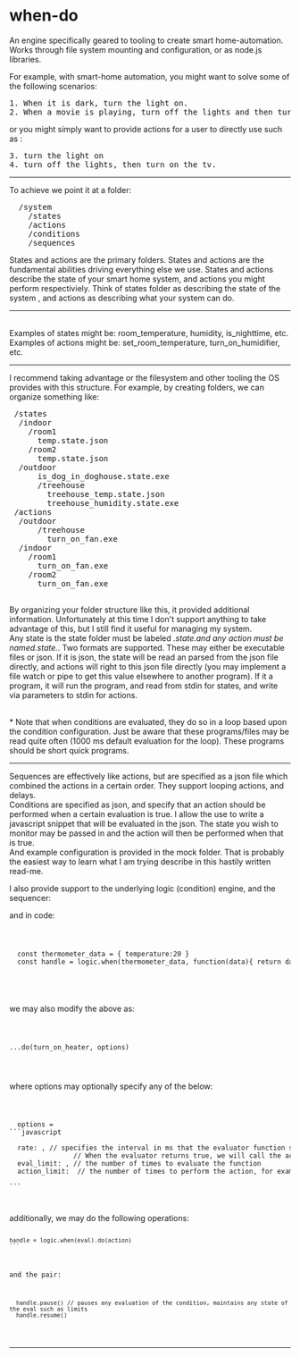 # when-do
An engine specifically geared to tooling to create smart home-automation.
Works through file system mounting and configuration, or as node.js libraries.

For example, with smart-home automation, you might want to solve some of the following scenarios:
<pre>
1. When it is dark, turn the light on.
2. When a movie is playing, turn off the lights and then turn on the tv.
</pre>
or you might simply want to provide actions for a user to directly use such as :

<pre>
3. turn the light on
4. turn off the lights, then turn on the tv.
</pre>

<hr>

To achieve we point it at a folder:
<pre>
  /system
    /states
    /actions
    /conditions
    /sequences
</pre>

States and actions are the primary folders. States and actions are the fundamental abilities driving everything else we use.
States and actions describe the state of your smart home system, and actions you might perform respectiviely.  Think of states folder as describing the state of the system , and actions as describing  what your system can do.
<hr>
<br>
Examples of states might be: room_temperature, humidity, is_nighttime, etc.  
<br>
Examples of actions might be: set_room_temperature, turn_on_humidifier, etc.

<br>
<hr>
 I recommend taking advantage or the filesystem and other tooling the OS provides with this structure. 
 For example, by creating folders, we can organize something like:
 <pre>
 /states
  /indoor
    /room1
      temp.state.json
    /room2
      temp.state.json
  /outdoor
      is_dog_in_doghouse.state.exe
      /treehouse
        treehouse_temp.state.json
        treehouse_humidity.state.exe
 /actions
  /outdoor
      /treehouse
        turn_on_fan.exe
  /indoor
    /room1
      turn_on_fan.exe
    /room2
      turn_on_fan.exe
 </pre>
 
 By organizing your folder structure like this, it provided additional information. Unfortunately at this time I don't support anything to take advantage of this, but I still find it useful for managing my system.
<br>
Any state is the state folder must be labeled *.state.*and any action must be named*.state.*. 
Two formats are supported.  These may either be executable files or json.  If it is json, the state will be read an parsed from the json file directly, and actions will right to this json file directly (you may implement a file watch or pipe to get this value elsewhere to another program).  If it a program, it will run the program, and read from stdin for states, and write via parameters to stdin for actions.   

<br> * Note that when conditions are evaluated, they do so in a loop based upon the condition configuration.  Just be aware that these programs/files may be read quite often (1000 ms default evaluation for the loop).  These programs should be short quick programs. 

<hr>
Sequences are effectively like actions, but are specified as a json file which combined the actions in a certain order.   They support looping actions, and delays.  
<br>
Conditions are specified as json, and specify that an action should be performed when a certain evaluation is true.  I allow the use to write a javascript snippet that will be evaluated in the json. The state you wish to monitor may be passed in and the action will then be performed when that is true. 
<br>
And example configuration is provided in the mock folder.  That is probably the easiest way to learn what I am trying describe in this hastily written read-me.

I also provide support to the underlying logic (condition) engine, and the sequencer:


and in code:
<code>
  <pre>
  const thermometer_data = { temperature:20 }
  const handle = logic.when(thermometer_data, function(data){ return data.temperature < 30}).do(turn_on_heater)
  </pre>
</code>

we may also modify the above as:
<code>
  <pre>...do(turn_on_heater, options)</pre>
</code>where options may optionally specify any of the below:
<code>
  <pre>
  options = 
```javascript
  
  rate: <value>, // specifies the interval in ms that the evaluator function should be called. 
                // When the evaluator returns true, we will call the action function
  eval_limit: <value>, // the number of times to evaluate the function 
  action_limit: <value> // the number of times to perform the action, for example we may set it to 1 so the action only occurs once
    
```
</pre>
</code>
additionally, we may do the following operations:
  <code>

    handle = logic.when(eval).do(action)
    ```

  and the pair:

      handle.pause() // pauses any evaluation of the condition, maintains any state of the eval such as limits
      handle.resume()
  <hr>
    </code>

     
     
